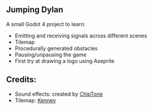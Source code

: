 ## Jumping Dylan

A small Godot 4 project to learn:

- Emitting and receiving signals across different scenes
- Tilemap
- Procedurally generated obstacles
- Pausing/unpausing the game
- First try at drawing a logo using Aseprite

## Credits:
- Sound effects: created by [ChipTone](https://sfbgames.itch.io/chiptone)
- Tilemap: [Kenney](kenney.nl)